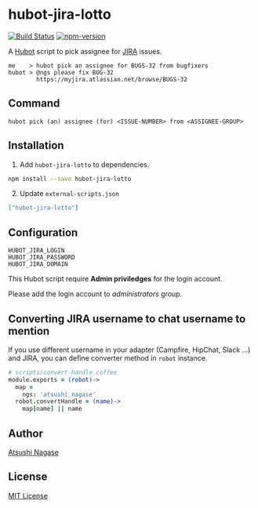 hubot-jira-lotto
===========

[![Build Status][travis-badge]][travis]
[![npm-version][npm-badge]][npm]

A [Hubot] script to pick assignee for [JIRA] issues.

```
me    > hubot pick an assignee for BUGS-32 from bugfixers
hubot > @ngs please fix BUG-32
        https://myjira.atlassian.net/browse/BUGS-32
```

Command
--------

```
hubot pick (an) assignee (for) <ISSUE-NUMBER> from <ASSIGNEE-GROUP>
```

Installation
------------

1. Add `hubot-jira-lotto` to dependencies.

  ```bash
  npm install --save hubot-jira-lotto
  ```

2. Update `external-scripts.json`

  ```json
  ["hubot-jira-lotto"]
  ```

Configuration
-------------

```
HUBOT_JIRA_LOGIN
HUBOT_JIRA_PASSWORD
HUBOT_JIRA_DOMAIN
```

This Hubot script require **Admin priviledges** for the login account.

Please add the login account to *administrators* group.

Converting JIRA username to chat username to mention
----------------------------------------------------

If you use different username in your adapter (Campfire, HipChat, Slack ...) and JIRA, you can define converter method in `robot` instance.

```coffeescript
# scripts/convert-handle.coffee
module.exports = (robot)->
  map =
    ngs: 'atsushi_nagase'
  robot.convertHandle = (name)->
    map[name] || name
```

Author
------

[Atsushi Nagase]

License
-------

[MIT License]


[Hubot]: https://hubot.github.com/
[Atsushi Nagase]: http://ngs.io/
[MIT License]: LICENSE
[travis-badge]: https://travis-ci.org/ngs/hubot-jira-lotto.svg?branch=master
[npm-badge]: http://img.shields.io/npm/v/hubot-jira-lotto.svg
[travis]: https://travis-ci.org/ngs/hubot-jira-lotto
[npm]: https://www.npmjs.org/package/hubot-jira-lotto
[JIRA]: https://www.atlassian.com/software/jira

